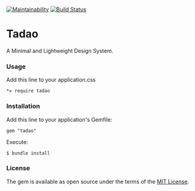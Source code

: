 [![Maintainability](https://api.codeclimate.com/v1/badges/9a834070d31596442fe3/maintainability)](https://codeclimate.com/github/iigethr/tadao/maintainability) [![Build Status](https://travis-ci.org/iigethr/tadao.svg?branch=master)](https://travis-ci.org/iigethr/tadao)

# Tadao

A Minimal and Lightweight Design System.

### Usage

Add this line to your application.css

```
*= require tadao
```

### Installation

Add this line to your application's Gemfile:

```
gem "tadao"
```

Execute:

```
$ bundle install
```

### License

The gem is available as open source under the terms of the [MIT License](https://opensource.org/licenses/MIT).
